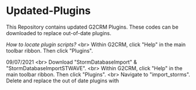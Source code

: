# Updated-Plugins
 
This Repository contains updated G2CRM Plugins. These codes can be downloaded to replace out-of-date plugins.

*How to locate plugin scripts?* <br\>
Within G2CRM, click "Help" in the main toolbar ribbon. Then click "Plugins". 


09/07/2021 <br\>
Download "StormDatabaseImport" & "StormDatabaseImportSTWAVE". <br\>
Within G2CRM, click "Help" in the main toolbar ribbon. Then click "Plugins". <br\>
Navigate to "import_storms". Delete and replace the out of date plugins with 